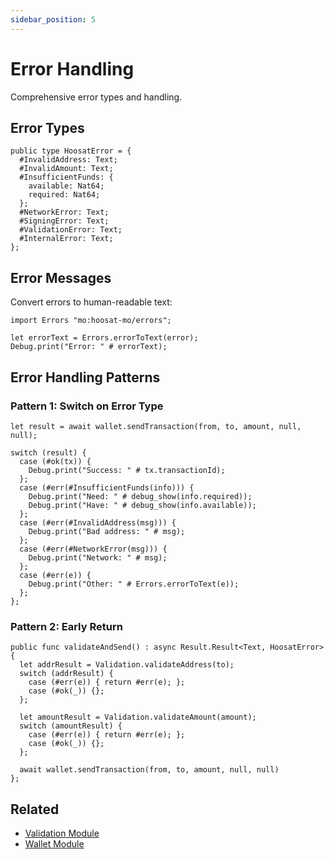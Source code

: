 ```yaml
---
sidebar_position: 5
---
```


# Error Handling

Comprehensive error types and handling.

## Error Types

```motoko
public type HoosatError = {
  #InvalidAddress: Text;
  #InvalidAmount: Text;
  #InsufficientFunds: {
    available: Nat64;
    required: Nat64;
  };
  #NetworkError: Text;
  #SigningError: Text;
  #ValidationError: Text;
  #InternalError: Text;
};
```

## Error Messages

Convert errors to human-readable text:

```motoko
import Errors "mo:hoosat-mo/errors";

let errorText = Errors.errorToText(error);
Debug.print("Error: " # errorText);
```

## Error Handling Patterns

### Pattern 1: Switch on Error Type

```motoko
let result = await wallet.sendTransaction(from, to, amount, null, null);

switch (result) {
  case (#ok(tx)) {
    Debug.print("Success: " # tx.transactionId);
  };
  case (#err(#InsufficientFunds(info))) {
    Debug.print("Need: " # debug_show(info.required));
    Debug.print("Have: " # debug_show(info.available));
  };
  case (#err(#InvalidAddress(msg))) {
    Debug.print("Bad address: " # msg);
  };
  case (#err(#NetworkError(msg))) {
    Debug.print("Network: " # msg);
  };
  case (#err(e)) {
    Debug.print("Other: " # Errors.errorToText(e));
  };
};
```

### Pattern 2: Early Return

```motoko
public func validateAndSend() : async Result.Result<Text, HoosatError> {
  let addrResult = Validation.validateAddress(to);
  switch (addrResult) {
    case (#err(e)) { return #err(e); };
    case (#ok(_)) {};
  };

  let amountResult = Validation.validateAmount(amount);
  switch (amountResult) {
    case (#err(e)) { return #err(e); };
    case (#ok(_)) {};
  };

  await wallet.sendTransaction(from, to, amount, null, null)
};
```

## Related

- [Validation Module](./validation.md)
- [Wallet Module](./wallet.md)
